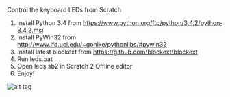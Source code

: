 Сontrol the keyboard LEDs from Scratch

1. Install Python 3.4 from https://www.python.org/ftp/python/3.4.2/python-3.4.2.msi
2. Install PyWin32 from http://www.lfd.uci.edu/~gohlke/pythonlibs/#pywin32
3. Install latest blockext from https://github.com/blockext/blockext
4. Run leds.bat
5. Open leds.sb2 in Scratch 2 Offline editor
6. Enjoy!

![alt tag](http://i.imgur.com/rUNMh2v.jpg)
